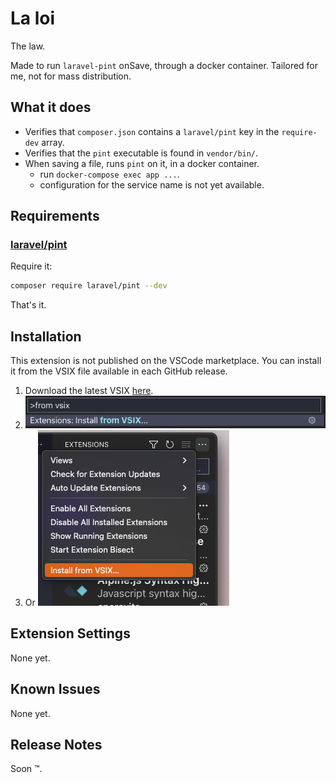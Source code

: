 # La loi

The law.

Made to run `laravel-pint` onSave, through a docker container.
Tailored for me, not for mass distribution.

## What it does

- Verifies that `composer.json` contains a `laravel/pint` key in the `require-dev` array.
- Verifies that the `pint` executable is found in `vendor/bin/`.
- When saving a file, runs `pint` on it, in a docker container.
  - run `docker-compose exec app ...`.
  - configuration for the service name is not yet available.

## Requirements

### [laravel/pint](https://github.com/laravel/pint)

Require it:
```bash
composer require laravel/pint --dev
```

That's it.

## Installation

This extension is not published on the VSCode marketplace.
You can install it from the VSIX file available in each GitHub release.

1. Download the latest VSIX [here](https://github.com/vorban/laloi/releases).
2. ![Command Palette: install from VSIX](https://github.com/vorban/laloi/blob/main/docs/img/cmd_from_vsix.png?raw=true)
3. Or ![Install from VSIX](https://github.com/vorban/laloi/blob/main/docs/img/from_vsix.png?raw=true)

## Extension Settings

None yet.

## Known Issues

None yet.

## Release Notes

Soon :tm:.
